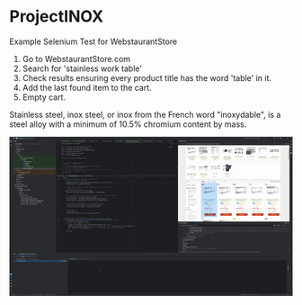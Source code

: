 # ProjectINOX
Example Selenium Test for WebstaurantStore

1. Go to WebstaurantStore.com
2. Search for 'stainless work table'
3. Check results ensuring every product title has the word 'table' in it.
4. Add the last found item to the cart.
5. Empty cart.

Stainless steel, inox steel, or inox from the French word "inoxydable", is a steel alloy with a minimum of 10.5% chromium content by mass.

![Test Run Video](http://github.com/Spectavi/ProjectINOX/blob/main/WebstaurantTestRunVideo_1080p.gif?raw=true)
